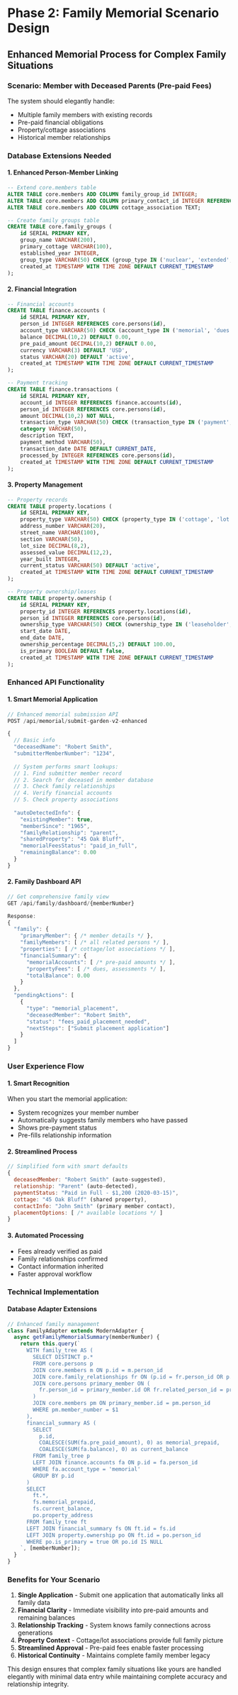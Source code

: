 # Phase 2: Family Memorial Scenario Design

## Enhanced Memorial Process for Complex Family Situations

### Scenario: Member with Deceased Parents (Pre-paid Fees)

The system should elegantly handle:
- Multiple family members with existing records
- Pre-paid financial obligations
- Property/cottage associations
- Historical member relationships

### Database Extensions Needed

#### 1. Enhanced Person-Member Linking
```sql
-- Extend core.members table
ALTER TABLE core.members ADD COLUMN family_group_id INTEGER;
ALTER TABLE core.members ADD COLUMN primary_contact_id INTEGER REFERENCES core.persons(id);
ALTER TABLE core.members ADD COLUMN cottage_association TEXT;

-- Create family groups table
CREATE TABLE core.family_groups (
    id SERIAL PRIMARY KEY,
    group_name VARCHAR(200),
    primary_cottage VARCHAR(100),
    established_year INTEGER,
    group_type VARCHAR(50) CHECK (group_type IN ('nuclear', 'extended', 'trustees')),
    created_at TIMESTAMP WITH TIME ZONE DEFAULT CURRENT_TIMESTAMP
);
```

#### 2. Financial Integration
```sql
-- Financial accounts
CREATE TABLE finance.accounts (
    id SERIAL PRIMARY KEY,
    person_id INTEGER REFERENCES core.persons(id),
    account_type VARCHAR(50) CHECK (account_type IN ('memorial', 'dues', 'cottage', 'assessments')),
    balance DECIMAL(10,2) DEFAULT 0.00,
    pre_paid_amount DECIMAL(10,2) DEFAULT 0.00,
    currency VARCHAR(3) DEFAULT 'USD',
    status VARCHAR(20) DEFAULT 'active',
    created_at TIMESTAMP WITH TIME ZONE DEFAULT CURRENT_TIMESTAMP
);

-- Payment tracking
CREATE TABLE finance.transactions (
    id SERIAL PRIMARY KEY,
    account_id INTEGER REFERENCES finance.accounts(id),
    person_id INTEGER REFERENCES core.persons(id),
    amount DECIMAL(10,2) NOT NULL,
    transaction_type VARCHAR(50) CHECK (transaction_type IN ('payment', 'charge', 'refund', 'transfer')),
    category VARCHAR(50),
    description TEXT,
    payment_method VARCHAR(50),
    transaction_date DATE DEFAULT CURRENT_DATE,
    processed_by INTEGER REFERENCES core.persons(id),
    created_at TIMESTAMP WITH TIME ZONE DEFAULT CURRENT_TIMESTAMP
);
```

#### 3. Property Management
```sql
-- Property records
CREATE TABLE property.locations (
    id SERIAL PRIMARY KEY,
    property_type VARCHAR(50) CHECK (property_type IN ('cottage', 'lot', 'facility', 'common_area')),
    address_number VARCHAR(20),
    street_name VARCHAR(100),
    section VARCHAR(50),
    lot_size DECIMAL(8,2),
    assessed_value DECIMAL(12,2),
    year_built INTEGER,
    current_status VARCHAR(50) DEFAULT 'active',
    created_at TIMESTAMP WITH TIME ZONE DEFAULT CURRENT_TIMESTAMP
);

-- Property ownership/leases
CREATE TABLE property.ownership (
    id SERIAL PRIMARY KEY,
    property_id INTEGER REFERENCES property.locations(id),
    person_id INTEGER REFERENCES core.persons(id),
    ownership_type VARCHAR(50) CHECK (ownership_type IN ('leaseholder', 'heir', 'trustee', 'guest')),
    start_date DATE,
    end_date DATE,
    ownership_percentage DECIMAL(5,2) DEFAULT 100.00,
    is_primary BOOLEAN DEFAULT false,
    created_at TIMESTAMP WITH TIME ZONE DEFAULT CURRENT_TIMESTAMP
);
```

### Enhanced API Functionality

#### 1. Smart Memorial Application
```javascript
// Enhanced memorial submission API
POST /api/memorial/submit-garden-v2-enhanced

{
  // Basic info
  "deceasedName": "Robert Smith",
  "submitterMemberNumber": "1234",
  
  // System performs smart lookups:
  // 1. Find submitter member record
  // 2. Search for deceased in member database
  // 3. Check family relationships
  // 4. Verify financial accounts
  // 5. Check property associations
  
  "autoDetectedInfo": {
    "existingMember": true,
    "memberSince": "1965",
    "familyRelationship": "parent",
    "sharedProperty": "45 Oak Bluff",
    "memorialFeesStatus": "paid_in_full",
    "remainingBalance": 0.00
  }
}
```

#### 2. Family Dashboard API
```javascript
// Get comprehensive family view
GET /api/family/dashboard/{memberNumber}

Response:
{
  "family": {
    "primaryMember": { /* member details */ },
    "familyMembers": [ /* all related persons */ ],
    "properties": [ /* cottage/lot associations */ ],
    "financialSummary": {
      "memorialAccounts": [ /* pre-paid amounts */ ],
      "propertyFees": [ /* dues, assessments */ ],
      "totalBalance": 0.00
    }
  },
  "pendingActions": [
    {
      "type": "memorial_placement",
      "deceasedMember": "Robert Smith",
      "status": "fees_paid_placement_needed",
      "nextSteps": ["Submit placement application"]
    }
  ]
}
```

### User Experience Flow

#### 1. Smart Recognition
When you start the memorial application:
- System recognizes your member number
- Automatically suggests family members who have passed
- Shows pre-payment status
- Pre-fills relationship information

#### 2. Streamlined Process
```javascript
// Simplified form with smart defaults
{
  deceasedMember: "Robert Smith" (auto-suggested),
  relationship: "Parent" (auto-detected),
  paymentStatus: "Paid in Full - $1,200 (2020-03-15)",
  cottage: "45 Oak Bluff" (shared property),
  contactInfo: "John Smith" (primary member contact),
  placementOptions: [ /* available locations */ ]
}
```

#### 3. Automated Processing
- Fees already verified as paid
- Family relationships confirmed
- Contact information inherited
- Faster approval workflow

### Technical Implementation

#### Database Adapter Extensions
```javascript
// Enhanced family management
class FamilyAdapter extends ModernAdapter {
  async getFamilyMemorialSummary(memberNumber) {
    return this.query(`
      WITH family_tree AS (
        SELECT DISTINCT p.* 
        FROM core.persons p
        JOIN core.members m ON p.id = m.person_id
        JOIN core.family_relationships fr ON (p.id = fr.person_id OR p.id = fr.related_person_id)
        JOIN core.persons primary_member ON (
          fr.person_id = primary_member.id OR fr.related_person_id = primary_member.id
        )
        JOIN core.members pm ON primary_member.id = pm.person_id
        WHERE pm.member_number = $1
      ),
      financial_summary AS (
        SELECT 
          p.id,
          COALESCE(SUM(fa.pre_paid_amount), 0) as memorial_prepaid,
          COALESCE(SUM(fa.balance), 0) as current_balance
        FROM family_tree p
        LEFT JOIN finance.accounts fa ON p.id = fa.person_id
        WHERE fa.account_type = 'memorial'
        GROUP BY p.id
      )
      SELECT 
        ft.*,
        fs.memorial_prepaid,
        fs.current_balance,
        po.property_address
      FROM family_tree ft
      LEFT JOIN financial_summary fs ON ft.id = fs.id
      LEFT JOIN property.ownership po ON ft.id = po.person_id
      WHERE po.is_primary = true OR po.id IS NULL
    `, [memberNumber]);
  }
}
```

### Benefits for Your Scenario

1. **Single Application** - Submit one application that automatically links all family data
2. **Financial Clarity** - Immediate visibility into pre-paid amounts and remaining balances  
3. **Relationship Tracking** - System knows family connections across generations
4. **Property Context** - Cottage/lot associations provide full family picture
5. **Streamlined Approval** - Pre-paid fees enable faster processing
6. **Historical Continuity** - Maintains complete family member legacy

This design ensures that complex family situations like yours are handled elegantly with minimal data entry while maintaining complete accuracy and relationship integrity.